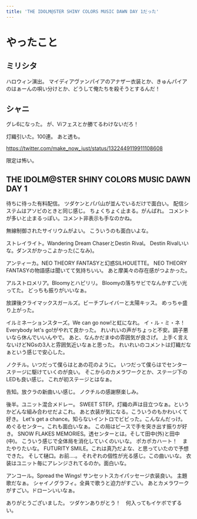```yaml
---
title: 'THE IDOLM@STER SHINY COLORS MUSIC DAWN DAY 1だった'
---
```


# やったこと

## ミリシタ

ハロウィン演出。
マイディアヴァンパイアのアナザー衣装とか、きゅんパイアのはぁーんの唄い分けとか、どうして俺たちを殺そうとするんだ！

## シャニ

グレ6になった。
が、Viフェスとか勝てるわけないだろ！

灯織引いた。100連。
あと透も。

<https://twitter.com/make_now_just/status/1322449119911108608>

限定は怖い。

## THE IDOLM@STER SHINY COLORS MUSIC DAWN DAY 1

待ちに待った有料配信。
ツダケンとパパ山が並んでいるだけで面白い。
配信システムはアソビのときと同じ感じ。
ちょくちょく止まる。がんばれ。
コメントが多いと止まるっぽい。コメント非表示も手なのかね。

無線制御されたサイリウムがよい。
こういうのも面白いよな。

ストレイライト。Wandering Dream ChaserとDestin Rival。
Destin Rivalいいな。ダンスがかっこよかった(こなみ)。

アンティーカ。NEO THEORY FANTASYと幻惑SILHOUETTE。
NEO THEORY FANTASYの物語感は聞いてて気持ちいい。
あと摩美々の存在感がつよかった。

アルストロメリア。Bloomyとハピリリ。
Bloomyの落ちサビでなんかすごい光ってた。
どっちも振りがいいなぁ。

放課後クライマックスガールズ。ビーチブレイバーと太陽キッス。
めっちゃ盛り上がった。

イルミネーションスターズ。We can go now!と虹になれ。
イ・ル・ミ・ネ！　Everybody let's go!がやれて良かった。
れいれいの声がちょっと不安。調子悪いなら休んでいいんやで。
あと、なんかだまゆの雰囲気が良さげ。
上手く言えないけどNGsの3人と雰囲気近いなぁと思った。
れいれいのコメントは灯織だなぁという感じで安心した。


ノクチル。いつだって僕らはとあの花のように。
いつだって僕らはでセンターステージに駆けていくのが良い。
そこからのカメラワークとか、ステージ下のLEDも良い感じ。
これが初ステージとはなぁ。

告知。放クラの新曲いい感じ。
ノクチルの感謝祭楽しみ。

後半。ユニット混合メドレー。
SWEET STEP。灯織の声は目立つなぁ。というかどんな組み合わせだよこれ。
あと衣装が気になる。こういうのもかわいくて好き。
Let's get a chance。知らないイントロでビビった。こんなんだっけ。
めぐるセンター。これも面白いなぁ。
この局はピースで手を突き出す振りが好き。
SNOW FLAKES MEMORIES。透センターとは。そして田中(外)と田中(中)。
こういう感じで全体局を消化していくのいいな。
ポカポカハート！　またやりたいな。
FUTURITY SMILE。これは真乃だよな、と思っていたので予想できた。
そして樋口。お前‥‥。
それぞれの個性が光る感じ。この曲いいな。
衣装はユニット毎にアレンジされてるのか。面白いな。

アンコール。Spread the Wings!
サンセットスカイパッセージ衣装良い。
主題歌だなぁ。
シャイノグラフィ。全員で歌うと迫力がすごい。
あとカメラワークがすごい。ドローンいいなぁ。

ありがとうございました。
ツダケンありがとう！　何入ってもイケボでずるい。
